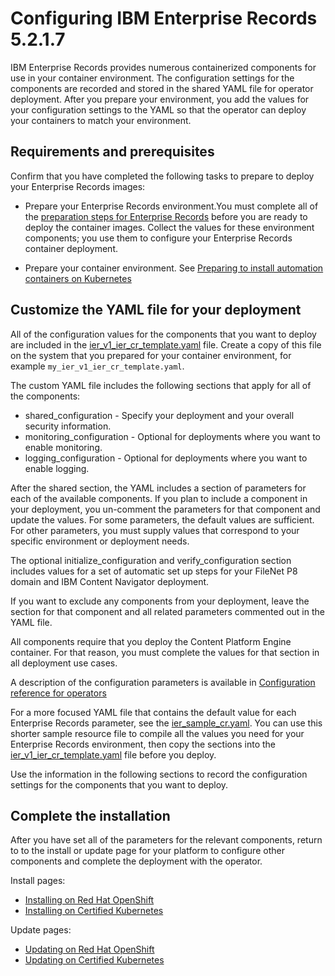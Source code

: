 # Configuring IBM Enterprise Records 5.2.1.7

IBM Enterprise Records provides numerous containerized components for use in your container environment. The configuration settings for the components are recorded and stored in the shared YAML file for operator deployment. After you prepare your environment, you add the values for your configuration settings to the YAML so that the operator can deploy your containers to match your environment. 

## Requirements and prerequisites

Confirm that you have completed the following tasks to prepare to deploy your Enterprise Records images:

- Prepare your Enterprise Records environment.You must complete all of the [preparation steps for Enterprise Records](https://www.ibm.com/support/knowledgecenter/SSNVVQ_5.2.1/com.ibm.p8.installingrm.doc/container/frmin012.htm) before you are ready to deploy the container images. Collect the values for these environment components; you use them to configure your Enterprise Records container deployment.

- Prepare your container environment. See [Preparing to install automation containers on Kubernetes](https://www.ibm.com/support/knowledgecenter/SSNVVQ_5.2.1/com.ibm.p8.installingrm.doc/container/frmin012.htm)

## Customize the YAML file for your deployment

All of the configuration values for the components that you want to deploy are included in the [ier_v1_ier_cr_template.yaml](../descriptors/ier_v1_ier_cr_template.yaml) file. Create a copy of this file on the system that you prepared for your container environment, for example `my_ier_v1_ier_cr_template.yaml`. 

The custom YAML file includes the following sections that apply for all of the components:
- shared_configuration - Specify your deployment and your overall security information.
- monitoring_configuration - Optional for deployments where you want to enable monitoring.
- logging_configuration - Optional for deployments where you want to enable logging.

After the shared section, the YAML includes a section of parameters for each of the available components. If you plan to include a component in your deployment, you un-comment the parameters for that component and update the values. For some parameters, the default values are sufficient. For other parameters, you must supply values that correspond to your specific environment or deployment needs. 

The optional initialize_configuration and verify_configuration section includes values for a set of automatic set up steps for your FileNet P8 domain and IBM Content Navigator deployment. 

If you want to exclude any components from your deployment, leave the section for that component and all related parameters commented out in the YAML file. 

All components require that you deploy the Content Platform Engine container. For that reason, you must complete the values for that section in all deployment use cases.

A description of the configuration parameters is available in [Configuration reference for operators](https://www.ibm.com/support/knowledgecenter/SSNVVQ_5.2.1/com.ibm.p8.installingrm.doc/container/frmin053.htm)

For a more focused YAML file that contains the default value for each Enterprise Records parameter, see the [ier_sample_cr.yaml](../descriptors/ier_sample_cr.yaml). You can use this shorter sample resource file to compile all the values you need for your Enterprise Records environment, then copy the sections into the [ier_v1_ier_cr_template.yaml](../descriptors/ier_v1_ier_cr_template.yaml) file before you deploy.

Use the information in the following sections to record the configuration settings for the components that you want to deploy.


## Complete the installation

After you have set all of the parameters for the relevant components, return to to the install or update page for your platform to configure other components and complete the deployment with the operator.

Install pages:
   - [Installing on Red Hat OpenShift](../platform/ocp/install.md)
   - [Installing on Certified Kubernetes](../platform/k8s/install.md)

Update pages:
   - [Updating on Red Hat OpenShift](../platform/ocp/update.md)
   - [Updating on Certified Kubernetes](../platform/k8s/update.md)
